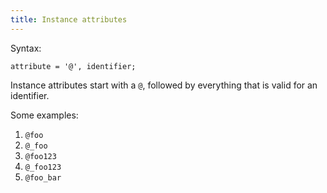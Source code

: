 ```yaml
---
title: Instance attributes
---
```


Syntax:

```ebnf
attribute = '@', identifier;
```

Instance attributes start with a `@`, followed by everything that is valid for
an identifier.

Some examples:

1. `@foo`
1. `@_foo`
1. `@foo123`
1. `@_foo123`
1. `@foo_bar`
